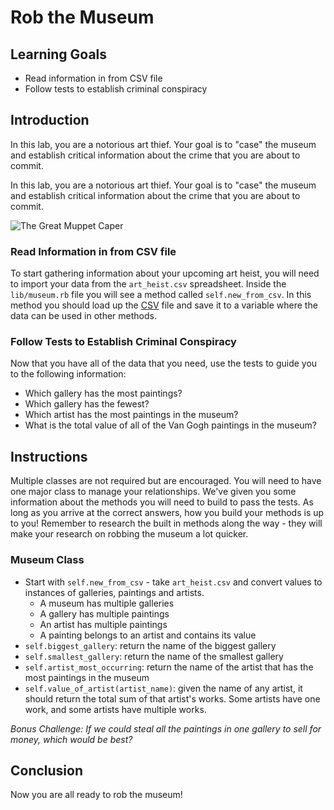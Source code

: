 # Rob the Museum

## Learning Goals

- Read information in from CSV file
- Follow tests to establish criminal conspiracy

## Introduction
In this lab, you are a notorious art thief. Your goal is to "case" the museum and establish critical information about the  crime that you are about to commit. 

In this lab, you are a notorious art thief. Your goal is to "case" the museum
and establish critical information about the crime that you are about to
commit.

![The Great Muppet Caper](https://gph.is/19OL493)

### Read Information in from CSV file

To start gathering information about your upcoming art heist, you will need to
import your data from the `art_heist.csv` spreadsheet. Inside the
`lib/museum.rb` file you will see a method called `self.new_from_csv`. In this
method you should load up the [CSV][] file and save it to a variable where the
data can be used in other methods.

### Follow Tests to Establish Criminal Conspiracy

Now that you have all of the data that you need, use the tests to guide you to the following information:

* Which gallery has the most paintings?
* Which gallery has the fewest?
* Which artist has the most paintings in the museum?
* What is the total value of all of the Van Gogh paintings in the museum?

## Instructions

Multiple classes are not required but are encouraged. You will need to have one
major class to manage your relationships. We've given you some information
about the methods you will need to build to pass the tests. As long as you
arrive at the correct answers, how you build your methods is up to you!
Remember to research the built in methods along the way - they will make your
research on robbing the museum a lot quicker.

### Museum Class

- Start with `self.new_from_csv` -  take `art_heist.csv` and convert values to instances of galleries, paintings and artists.
  - A museum has multiple galleries
  - A gallery has multiple paintings
  - An artist has multiple paintings
  - A painting belongs to an artist and contains its value
- `self.biggest_gallery`: return the name of the biggest gallery
- `self.smallest_gallery`: return the name of the smallest gallery
- `self.artist_most_occurring`: return the name of the artist that has the most paintings in the museum
- `self.value_of_artist(artist_name)`: given the name of any artist, it should return the total sum of that artist's works. Some artists have one work, and some artists have multiple works. 

*Bonus Challenge: If we could steal all the paintings in one gallery to sell for money, which would be best?*

## Conclusion

Now you are all ready to rob the museum!

[CSV]: https://ruby-doc.org/stdlib-2.0.0/libdoc/csv/rdoc/CSV.html
